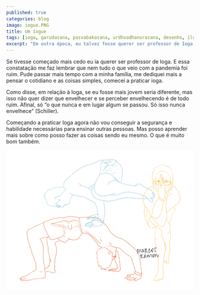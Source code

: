 ```yaml
---
published: true
categories: blog
image: iogue.PNG
title: Um Iogue
tags: [ioga, garudasana, pasvabakasana, urdhvadhanurasana, desenho, ilustração, yoga]
excerpt: "Em outra época, eu talvez fosse querer ser professor de Ioga. Mas não poder ser mais não é necessariamente uma coisa ruim."
---
```


Se tivesse começado mais cedo eu ia querer ser professor de Ioga. E essa constatação me faz lembrar que nem tudo o que veio com a pandemia foi ruim. Pude passar mais tempo com a minha família, me dediquei mais a pensar o cotidiano e as coisas simples, comecei a praticar ioga.

Como disse, em relação à Ioga, se eu fosse mais jovem seria diferente, mas isso não quer dizer que envelhecer e se perceber envelhecendo é de todo ruim. Afinal, só “o que nunca e em lugar algum se passou. Só isso nunca envelhece” (Schiller).

Começando a praticar Ioga agora não vou conseguir a segurança e habilidade necessárias para ensinar outras pessoas. Mas posso aprender mais sobre como posso fazer as coisas sendo eu mesmo. O que é muito bom também.

<img src="/assets/images/iogue.PNG">

